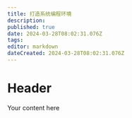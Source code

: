 ```yaml
---
title: 打造系统编程环境
description: 
published: true
date: 2024-03-28T08:02:31.076Z
tags: 
editor: markdown
dateCreated: 2024-03-28T08:02:31.076Z
---
```


# Header
Your content here